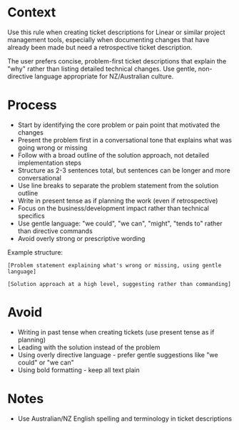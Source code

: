 # Context

Use this rule when creating ticket descriptions for Linear or similar project management tools, especially when documenting changes that have already been made but need a retrospective ticket description.

The user prefers concise, problem-first ticket descriptions that explain the "why" rather than listing detailed technical changes. Use gentle, non-directive language appropriate for NZ/Australian culture.

# Process

- Start by identifying the core problem or pain point that motivated the changes
- Present the problem first in a conversational tone that explains what was going wrong or missing
- Follow with a broad outline of the solution approach, not detailed implementation steps
- Structure as 2-3 sentences total, but sentences can be longer and more conversational
- Use line breaks to separate the problem statement from the solution outline
- Write in present tense as if planning the work (even if retrospective)
- Focus on the business/development impact rather than technical specifics
- Use gentle language: "we could", "we can", "might", "tends to" rather than directive commands
- Avoid overly strong or prescriptive wording

Example structure:

```
[Problem statement explaining what's wrong or missing, using gentle language]

[Solution approach at a high level, suggesting rather than commanding]
```

# Avoid

- Writing in past tense when creating tickets (use present tense as if planning)
- Leading with the solution instead of the problem
- Using overly directive language - prefer gentle suggestions like "we could" or "we can"
- Using bold formatting - keep all text plain

# Notes

- Use Australian/NZ English spelling and terminology in ticket descriptions
